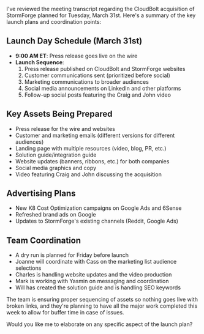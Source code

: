 I've reviewed the meeting transcript regarding the CloudBolt acquisition of StormForge planned for Tuesday, March 31st. Here's a summary of the key launch plans and coordination points:

## Launch Day Schedule (March 31st)

- **9:00 AM ET**: Press release goes live on the wire
- **Launch Sequence**:
    1. Press release published on CloudBolt and StormForge websites
    2. Customer communications sent (prioritized before social)
    3. Marketing communications to broader audiences
    4. Social media announcements on LinkedIn and other platforms
    5. Follow-up social posts featuring the Craig and John video

## Key Assets Being Prepared
- Press release for the wire and websites
- Customer and marketing emails (different versions for different audiences)
- Landing page with multiple resources (video, blog, PR, etc.)
- Solution guide/integration guide
- Website updates (banners, ribbons, etc.) for both companies
- Social media graphics and copy
- Video featuring Craig and John discussing the acquisition

## Advertising Plans
- New K8 Cost Optimization campaigns on Google Ads and 6Sense
- Refreshed brand ads on Google
- Updates to StormForge's existing channels (Reddit, Google Ads)

## Team Coordination

- A dry run is planned for Friday before launch
- Joanne will coordinate with Cass on the marketing list audience selections
- Charles is handling website updates and the video production
- Mark is working with Yasmin on messaging and coordination
- Will has created the solution guide and is handling SEO keywords

The team is ensuring proper sequencing of assets so nothing goes live with broken links, and they're planning to have all the major work completed this week to allow for buffer time in case of issues.

Would you like me to elaborate on any specific aspect of the launch plan?